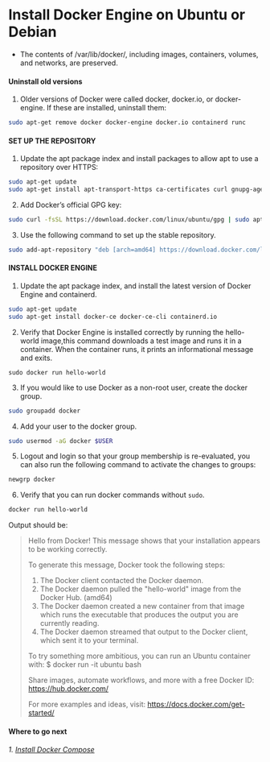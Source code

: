 # Install Docker Engine on Ubuntu or Debian
- The contents of /var/lib/docker/, including images, containers, volumes, and networks, are preserved.

#### Uninstall old versions
1. Older versions of Docker were called docker, docker.io, or docker-engine. If these are installed, uninstall them:
```bash
sudo apt-get remove docker docker-engine docker.io containerd runc
```
#### SET UP THE REPOSITORY
1. Update the apt package index and install packages to allow apt to use a repository over HTTPS:
```bash
sudo apt-get update
sudo apt-get install apt-transport-https ca-certificates curl gnupg-agent software-properties-common
```

2. Add Docker’s official GPG key:
```bash
sudo curl -fsSL https://download.docker.com/linux/ubuntu/gpg | sudo apt-key add -
```

3. Use the following command to set up the stable repository.
```bash
sudo add-apt-repository "deb [arch=amd64] https://download.docker.com/linux/ubuntu $(lsb_release -cs) stable"
```

#### INSTALL DOCKER ENGINE
1. Update the apt package index, and install the latest version of Docker Engine and containerd.
```bash
sudo apt-get update
sudo apt-get install docker-ce docker-ce-cli containerd.io
```

2. Verify that Docker Engine is installed correctly by running the hello-world image,this command downloads a test image and runs it in a container. When the container runs, it prints an informational message and exits.
```
sudo docker run hello-world
```
3. If you would like to use Docker as a non-root user, create the docker group.
```bash
sudo groupadd docker
```
4. Add your user to the docker group.
 ```bash
sudo usermod -aG docker $USER
```
5. Logout and login so that your group membership is re-evaluated, you can also run the following command to activate the changes to groups:
```bash
newgrp docker
```
6. Verify that you can run docker commands without `sudo`.
```bash
docker run hello-world
```
  Output should be:
>  Hello from Docker!
>  This message shows that your installation appears to be working correctly.
> 
>   To generate this message, Docker took the following steps:
>    1. The Docker client contacted the Docker daemon.
>    2. The Docker daemon pulled the "hello-world" image from the Docker Hub.
>       (amd64)
>    3. The Docker daemon created a new container from that image which runs the
>       executable that produces the output you are currently reading.
>    4. The Docker daemon streamed that output to the Docker client, which sent it
>       to your terminal.
> 
>   To try something more ambitious, you can run an Ubuntu container with:
>   $ docker run -it ubuntu bash
> 
>   Share images, automate workflows, and more with a free Docker ID:
>     https://hub.docker.com/
> 
>   For more examples and ideas, visit:
>     https://docs.docker.com/get-started/

#### Where to go next
######  1. [Install Docker Compose](https://github.com/genral73/docker-compose#install-compose-on-linux-systems)
